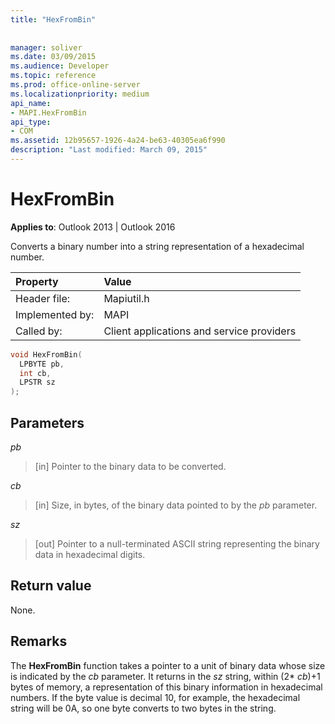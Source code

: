 ```yaml
---
title: "HexFromBin"
 
 
manager: soliver
ms.date: 03/09/2015
ms.audience: Developer
ms.topic: reference
ms.prod: office-online-server
ms.localizationpriority: medium
api_name:
- MAPI.HexFromBin
api_type:
- COM
ms.assetid: 12b95657-1926-4a24-be63-40305ea6f990
description: "Last modified: March 09, 2015"
---
```


# HexFromBin

  
  
**Applies to**: Outlook 2013 | Outlook 2016 
  
Converts a binary number into a string representation of a hexadecimal number. 
  
|Property |Value |
|:-----|:-----|
|Header file:  <br/> |Mapiutil.h  <br/> |
|Implemented by:  <br/> |MAPI  <br/> |
|Called by:  <br/> |Client applications and service providers  <br/> |
   
```cpp
void HexFromBin(
  LPBYTE pb,
  int cb,
  LPSTR sz
);
```

## Parameters

 _pb_
  
> [in] Pointer to the binary data to be converted. 
    
 _cb_
  
> [in] Size, in bytes, of the binary data pointed to by the  _pb_ parameter. 
    
 _sz_
  
> [out] Pointer to a null-terminated ASCII string representing the binary data in hexadecimal digits.
    
## Return value

None.
  
## Remarks

The **HexFromBin** function takes a pointer to a unit of binary data whose size is indicated by the  _cb_ parameter. It returns in the _sz_ string, within (2*  _cb_)+1 bytes of memory, a representation of this binary information in hexadecimal numbers. If the byte value is decimal 10, for example, the hexadecimal string will be 0A, so one byte converts to two bytes in the string. 
  

